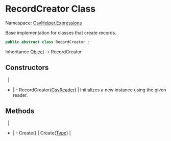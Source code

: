 # RecordCreator Class

Namespace: [CsvHelper.Expressions](/api/CsvHelper.Expressions)

Base implementation for classes that create records.

```cs
public abstract class RecordCreator : 
```

Inheritance [Object](https://docs.microsoft.com/en-us/dotnet/api/system.object) -> RecordCreator

## Constructors
&nbsp; | &nbsp;
- | -
RecordCreator([CsvReader](/api/CsvHelper/CsvReader)) | Initializes a new instance using the given reader.

## Methods
&nbsp; | &nbsp;
- | -
Create() | 
Create([Type](https://docs.microsoft.com/en-us/dotnet/api/system.type)) | 
